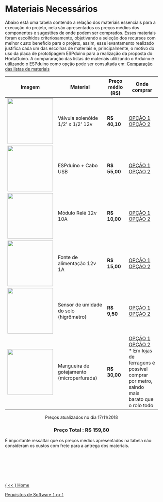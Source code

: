 # Materiais Necessários

Abaixo está uma tabela contendo a relação dos materiais essenciais para a execução do projeto, nela são apresentados os preços médios dos componentes e sugestões de onde podem ser comprados. Esses materiais foram escolhidos criteriosamente, objetivando a seleção dos recursos com melhor custo benefício para o projeto, assim, esse levantamento realizado justifica cada um das escolhas de materiais e, principalmente, o motivo do uso da placa de prototipagem ESPduino para a realização da proposta do HortaDuino. A compararação das listas de materiais utilizando o Arduino e utilizando o ESPduino como opção pode ser consultada em: [Comparação das listas de materiais]()


<div align="center">

   Imagem                                      |                 Material                 | Preço médio (R$) |  Onde comprar
---------------------------------------------- | ---------------------------------------- | ---------------- | --------------------     
<img src="https://bit.ly/2M2vyRO" width="150"> |    Válvula solenóide 1/2' x 1/2' 12v     |   **R$ 40,10**   |  [OPÇÃO 1](https://bit.ly/2Py4RLo) <br> [OPÇÃO 2](https://bit.ly/2Q445p6)       
<img src="https://bit.ly/2MPFGCK" width="150"> |            ESPduino + Cabo USB           |   **R$ 55,00**   |  [OPÇÃO 1](https://bit.ly/2Q2MoWU)<br>[OPÇÃO 2](https://amzn.to/2TnfVJJ)
<img src="https://bit.ly/2PJ16hT" width="150"> |            Módulo Relé 12v 10A           |   **R$ 10,00**   |  [OPÇÃO 1](https://bit.ly/2S20MMp)<br>[OPÇÃO 2](https://bit.ly/2OPRC3B)         
<img src="https://bit.ly/2qUkRJ2" width="150"> |       Fonte de alimentação 12v 1A        |   **R$ 15,00**   |  [OPÇÃO 1](https://bit.ly/2A4j4Fz)<br>[OPÇÃO 2](https://bit.ly/2lEEPVj)  
<img src="https://bit.ly/2MOfmsJ" width="150"> |  Sensor de umidade do solo (higrômetro)  |   **R$ 9,50**    |  [OPÇÃO 1](https://bit.ly/2hlvfqr)<br>[OPÇÃO 2](https://bit.ly/2x327bU)
<img src="https://bit.ly/2OO9I5Z" width="150"> | Mangueira de gotejamento (microperfurada)|   **R$ 30,00**  | [OPÇÃO 1](https://bit.ly/2Ttl9Um)<br>[OPÇÃO 2](https://bit.ly/2TqJOsm)<br> * Em lojas de ferragens é possível <br> comprar por metro, saindo mais <br> barato que o rolo todo </li>

Preços atualizados no dia 17/11/2018      

### **Preço Total : R$ 159,60**
</div>

É importante ressaltar que os preços médios apresentados na tabela não consideram os custos com frete para a antrega dos materiais.

 <br>
 <br>
 <br>
 <br>
 <br>

   
[( << ) Home ](README.md)    
        
[Requisitos de Software ( >> )](software.md)